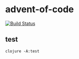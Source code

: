 # advent-of-code

[![Build Status](https://travis-ci.org/djblue/advent-of-code.svg?branch=master)](https://travis-ci.org/djblue/advent-of-code)

## test

    clojure -A:test
